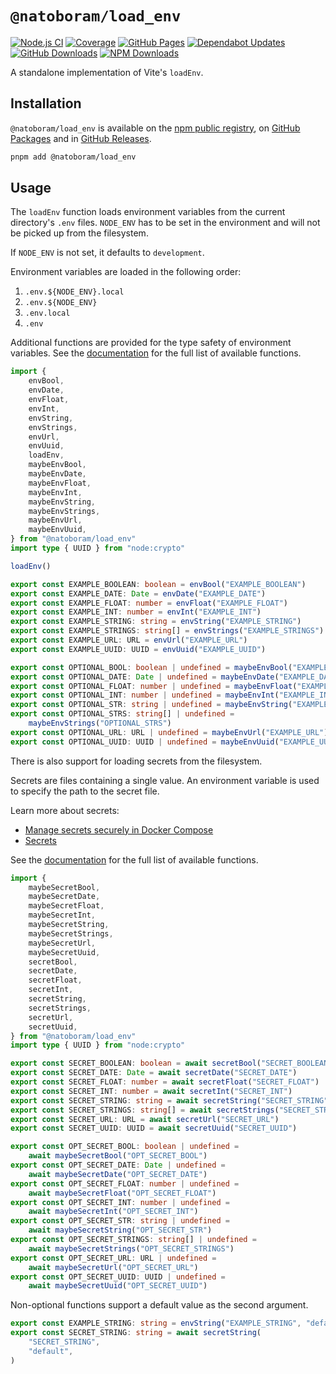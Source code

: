 # `@natoboram/load_env`

[![Node.js CI](https://github.com/NatoBoram/load_env/actions/workflows/node.js.yaml/badge.svg)](https://github.com/NatoBoram/load_env/actions/workflows/node.js.yaml) [![Coverage](https://img.shields.io/badge/dynamic/json?url=https%3A%2F%2Fnatoboram.github.io%2Fload_env%2Fcoverage%2Fcoverage-summary.json&query=total.branches.pct&suffix=%25&logo=vitest&label=coverage&color=acd268)](https://natoboram.github.io/load_env/coverage) [![GitHub Pages](https://github.com/NatoBoram/load_env/actions/workflows/github-pages.yaml/badge.svg)](https://github.com/NatoBoram/load_env/actions/workflows/github-pages.yaml) [![Dependabot Updates](https://github.com/NatoBoram/load_env/actions/workflows/dependabot/dependabot-updates/badge.svg)](https://github.com/NatoBoram/load_env/actions/workflows/dependabot/dependabot-updates) [![GitHub Downloads](https://img.shields.io/github/downloads/natoboram/load_env/total?logo=github&color=0969da)](https://github.com/natoboram/load_env/releases) [![NPM Downloads](https://img.shields.io/npm/dt/%40natoboram/load_env?logo=npm&color=CB3837)](https://www.npmjs.com/package/@natoboram/load_env)

A standalone implementation of Vite's `loadEnv`.

## Installation

`@natoboram/load_env` is available on the [npm public registry](https://www.npmjs.com/package/@natoboram/load_env), on [GitHub Packages](https://github.com/NatoBoram/load_env/pkgs/npm/load_env) and in [GitHub Releases](https://github.com/NatoBoram/load_env/releases).

```sh
pnpm add @natoboram/load_env
```

## Usage

The `loadEnv` function loads environment variables from the current directory's `.env` files. `NODE_ENV` has to be set in the environment and will not be picked up from the filesystem.

If `NODE_ENV` is not set, it defaults to `development`.

Environment variables are loaded in the following order:

1. `.env.${NODE_ENV}.local`
2. `.env.${NODE_ENV}`
3. `.env.local`
4. `.env`

Additional functions are provided for the type safety of environment variables. See the [documentation](https://natoboram.github.io/load_env) for the full list of available functions.

```ts
import {
	envBool,
	envDate,
	envFloat,
	envInt,
	envString,
	envStrings,
	envUrl,
	envUuid,
	loadEnv,
	maybeEnvBool,
	maybeEnvDate,
	maybeEnvFloat,
	maybeEnvInt,
	maybeEnvString,
	maybeEnvStrings,
	maybeEnvUrl,
	maybeEnvUuid,
} from "@natoboram/load_env"
import type { UUID } from "node:crypto"

loadEnv()

export const EXAMPLE_BOOLEAN: boolean = envBool("EXAMPLE_BOOLEAN")
export const EXAMPLE_DATE: Date = envDate("EXAMPLE_DATE")
export const EXAMPLE_FLOAT: number = envFloat("EXAMPLE_FLOAT")
export const EXAMPLE_INT: number = envInt("EXAMPLE_INT")
export const EXAMPLE_STRING: string = envString("EXAMPLE_STRING")
export const EXAMPLE_STRINGS: string[] = envStrings("EXAMPLE_STRINGS")
export const EXAMPLE_URL: URL = envUrl("EXAMPLE_URL")
export const EXAMPLE_UUID: UUID = envUuid("EXAMPLE_UUID")

export const OPTIONAL_BOOL: boolean | undefined = maybeEnvBool("EXAMPLE_BOOL")
export const OPTIONAL_DATE: Date | undefined = maybeEnvDate("EXAMPLE_DATE")
export const OPTIONAL_FLOAT: number | undefined = maybeEnvFloat("EXAMPLE_FLOAT")
export const OPTIONAL_INT: number | undefined = maybeEnvInt("EXAMPLE_INT")
export const OPTIONAL_STR: string | undefined = maybeEnvString("EXAMPLE_STR")
export const OPTIONAL_STRS: string[] | undefined =
	maybeEnvStrings("OPTIONAL_STRS")
export const OPTIONAL_URL: URL | undefined = maybeEnvUrl("EXAMPLE_URL")
export const OPTIONAL_UUID: UUID | undefined = maybeEnvUuid("EXAMPLE_UUID")
```

There is also support for loading secrets from the filesystem.

Secrets are files containing a single value. An environment variable is used to specify the path to the secret file.

Learn more about secrets:

- [Manage secrets securely in Docker Compose](https://docs.docker.com/compose/how-tos/use-secrets)
- [Secrets](https://docs.docker.com/reference/compose-file/secrets)

See the [documentation](https://natoboram.github.io/load_env) for the full list of available functions.

```ts
import {
	maybeSecretBool,
	maybeSecretDate,
	maybeSecretFloat,
	maybeSecretInt,
	maybeSecretString,
	maybeSecretStrings,
	maybeSecretUrl,
	maybeSecretUuid,
	secretBool,
	secretDate,
	secretFloat,
	secretInt,
	secretString,
	secretStrings,
	secretUrl,
	secretUuid,
} from "@natoboram/load_env"
import type { UUID } from "node:crypto"

export const SECRET_BOOLEAN: boolean = await secretBool("SECRET_BOOLEAN")
export const SECRET_DATE: Date = await secretDate("SECRET_DATE")
export const SECRET_FLOAT: number = await secretFloat("SECRET_FLOAT")
export const SECRET_INT: number = await secretInt("SECRET_INT")
export const SECRET_STRING: string = await secretString("SECRET_STRING")
export const SECRET_STRINGS: string[] = await secretStrings("SECRET_STRINGS")
export const SECRET_URL: URL = await secretUrl("SECRET_URL")
export const SECRET_UUID: UUID = await secretUuid("SECRET_UUID")

export const OPT_SECRET_BOOL: boolean | undefined =
	await maybeSecretBool("OPT_SECRET_BOOL")
export const OPT_SECRET_DATE: Date | undefined =
	await maybeSecretDate("OPT_SECRET_DATE")
export const OPT_SECRET_FLOAT: number | undefined =
	await maybeSecretFloat("OPT_SECRET_FLOAT")
export const OPT_SECRET_INT: number | undefined =
	await maybeSecretInt("OPT_SECRET_INT")
export const OPT_SECRET_STR: string | undefined =
	await maybeSecretString("OPT_SECRET_STR")
export const OPT_SECRET_STRINGS: string[] | undefined =
	await maybeSecretStrings("OPT_SECRET_STRINGS")
export const OPT_SECRET_URL: URL | undefined =
	await maybeSecretUrl("OPT_SECRET_URL")
export const OPT_SECRET_UUID: UUID | undefined =
	await maybeSecretUuid("OPT_SECRET_UUID")
```

Non-optional functions support a default value as the second argument.

```ts
export const EXAMPLE_STRING: string = envString("EXAMPLE_STRING", "default")
export const SECRET_STRING: string = await secretString(
	"SECRET_STRING",
	"default",
)
```
